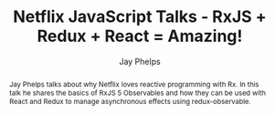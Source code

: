 ---
sections: [reactjs]
link: https://www.youtube.com/watch?v=AslncyG8whg
title: "Netflix JavaScript Talks - RxJS + Redux + React = Amazing!"
author: "Jay Phelps"
publishedAt: 2016-09-15T00:00:00.000Z
type: [video, talk]
topics: [react_redux]
suggestedBy: [andreamangano]
createdAt: 2018-03-12T22:00:57.558Z
reference: aHR0cHM6Ly93d3cueW91dHViZS5jb20vd2F0Y2g_dj1Bc2xuY3lHOHdoZw
slug: netflix-javascript-talks-rxjs-redux-react-=-amazing-by-jay-phelps
abstract: "Jay Phelps talks about why Netflix loves reactive programming with Rx. In this talk he shares the basics of RxJS 5 Observables and how they can be used with React and Redux to manage asynchronous effects using redux-observable."
---
